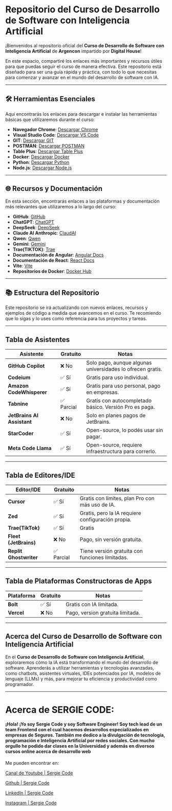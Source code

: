 # Repositorio del Curso de Desarrollo de Software con Inteligencia Artificial

¡Bienvenidos al repositorio oficial del **Curso de Desarrollo de Software con Inteligencia Artificial** de **Argencon** impartido por **Digital House**! 

En este espacio, compartiré los enlaces más importantes y recursos útiles para que puedas seguir el curso de manera efectiva. Este repositorio está diseñado para ser una guía rápida y práctica, con todo lo que necesitas para comenzar y avanzar en el mundo del desarrollo de software con IA.

---

## 🛠️ Herramientas Esenciales

Aquí encontrarás los enlaces para descargar e instalar las herramientas básicas que utilizaremos durante el curso:

- **Navegador Chrome**: [Descargar Chrome](https://www.google.com/chrome/)
- **Visual Studio Code**: [Descargar VS Code](https://code.visualstudio.com/)
- **GIT**: [Descargar GIT](https://git-scm.com/)
- **POSTMAN**: [Descargar POSTMAN](https://www.postman.com/downloads/)
- **Table Plus**: [Descargar Table Plus](https://tableplus.com/download)
- **Docker**: [Descargar Docker](https://www.docker.com/)
- **Python**: [Descargar Python](https://www.python.org/)
- **Node.js**: [Descargar Node.js](https://nodejs.org/)

---

## 🌐 Recursos y Documentación

En esta sección, encontrarás enlaces a las plataformas y documentación más relevantes que utilizaremos a lo largo del curso:

- **GitHub**: [GitHub](https://github.com/)
- **ChatGPT**: [ChatGPT](https://chat.openai.com/)
- **DeepSeek**: [DeepSeek](https://www.deepseek.com/)
- **Claude AI Anthropic**: [ClaudAI](https://claude.ai/)
- **Qwen**: [Qwen](https://qwen.ai/)
- **Gemini**: [Gemini](https://www.gemini.google.com/)
- **Trae(TIKTOK)**: [Trae](https://www.trae.ai/)
- **Documentación de Angular**: [Angular Docs](https://angular.dev)
- **Documentación de React**: [React Docs](https://reactjs.org/docs/getting-started.html)
- **Vite**: [Vite](https://vitejs.dev/)
- **Repositorios de Docker**: [Docker Hub](https://hub.docker.com/)

---

## 📚 Estructura del Repositorio

Este repositorio se irá actualizando con nuevos enlaces, recursos y ejemplos de código a medida que avancemos en el curso. Te recomiendo que lo sigas y lo uses como referencia para tus proyectos y tareas.

---

## Tabla de Asistentes

| Asistente               | Gratuito       | Notas                                                                 |
|-------------------------|----------------|----------------------------------------------------------------------|
| **GitHub Copilot**      | ❌ No          | Solo pago, aunque algunas universidades lo ofrecen gratis.          |
| **Codeium**             | ✅ Sí          | Gratis para uso individual.                                         |
| **Amazon CodeWhisperer**| ✅ Sí          | Gratis para uso personal, pago en empresas.                         |
| **Tabnine**             | ✅ Parcial     | Gratis con autocompletado básico. Versión Pro es paga.              |
| **JetBrains AI Assistant** | ❌ No      | Solo en planes pagos de JetBrains.                                  |
| **StarCoder**           | ✅ Sí          | Open-source, lo podés usar sin pagar.                               |
| **Meta Code Llama**     | ✅ Sí          | Open-source, requiere infraestructura para correrlo.                |


---

## Tabla de Editores/IDE

| Editor/IDE              | Gratuito       | Notas                                                                 |
|-------------------------|----------------|----------------------------------------------------------------------|
| **Cursor**              | ✅ Sí          | Gratis con límites, plan Pro con más uso de IA.                     |
| **Zed**                 | ✅ Sí          | Gratis, pero la IA requiere configuración propia.                   |
| **Trae(TikTok)**        | ✅ Sí          | Gratis                                                              |
| **Fleet (JetBrains)**   | ❌ No          | Pago, sin versión gratuita.                                         |
| **Replit Ghostwriter**  | ✅ Parcial     | Tiene versión gratuita con funciones limitadas.                     |

---


## Tabla de Plataformas Constructoras de Apps

| Plataforma              | Gratuito       | Notas                                                                |
|-------------------------|----------------|----------------------------------------------------------------------|
| **Bolt**                | ✅ Sí          | Gratis con IA limitada.                                             |
| **Vercel**              | ❌ No          | Pago, version gratuita limitada.                                    |


---

## Acerca del Curso de Desarrollo de Software con Inteligencia Artificial

En el **Curso de Desarrollo de Software con Inteligencia Artificial**, exploraremos cómo la IA está transformando el mundo del desarrollo de software. Aprenderás a utilizar herramientas y tecnologías avanzadas, como chatbots, asistentes virtuales, IDEs potenciados por IA, modelos de lenguaje (LLMs) y más, para mejorar tu eficiencia y productividad como programador.

---

# Acerca de SERGIE CODE:
#### ¡Hola! ¡Yo soy Sergie Code y soy Software Engineer! Soy tech lead de un team Frontend con el cual hacemos desarrollos especializados en empresas de Seguros. También me dedico a la divulgación de tecnología, programación e Inteligencia Artificial por redes sociales. Con mucho orgullo he podido dar clases en la Universidad y además en diversos cursos online acerca de desarrollo web

Me pueden encontrar en: 

[Canal de Youtube | Sergie Code](https://www.youtube.com/@SergieCode)

[Github | Sergie Code](https://github.com/sergiecode)

[LinkedIn | Sergie Code](https://www.linkedin.com/in/sergiecode/)

[Instagram | Sergie Code](https://www.instagram.com/sergiecode)
